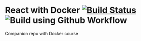# React with Docker [![Build Status](https://travis-ci.org/ashwani1218/Docker-React.svg?branch=master)](https://travis-ci.org/ashwani1218/Docker-React)    ![Build using Github Workflow](https://github.com/ashwani1218/Docker-React/workflows/Build%20using%20Github%20Workflow/badge.svg?branch=master)

Companion repo with Docker course
